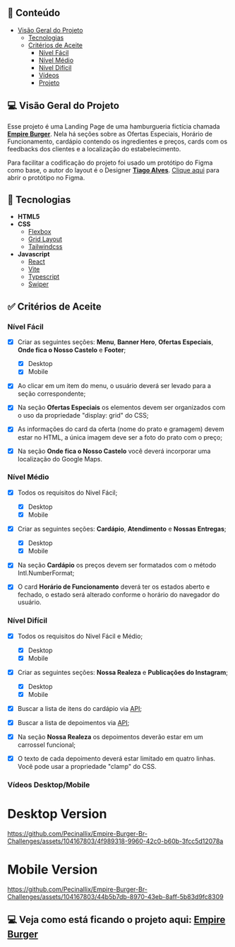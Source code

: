 ## 📝 Conteúdo

- [Visão Geral do Projeto](#-visão-geral-do-projeto)
  - [Tecnologias](#-tecnologias)
  - [Critérios de Aceite](#-critérios-de-aceite)
    - [Nível Fácil](#nível-fácil)
    - [Nível Médio](#nível-médio)
    - [Nível Difícil](#nível-difícil)
    - [Vídeos](#vídeos-desktopmobile)
    - [Projeto](#-veja-como-está-ficando-o-projeto-aqui-empire-burger)

## 💻 Visão Geral do Projeto

Esse projeto é uma Landing Page de uma hamburgueria fictícia chamada [**Empire Burger**](https://www.brchallenges.com/desafio/empire-burger). Nela há seções sobre as Ofertas Especiais, Horário de Funcionamento, cardápio contendo os ingredientes e preços, cards com os feedbacks dos clientes e a localização do estabelecimento.

Para facilitar a codificação do projeto foi usado um protótipo do Figma como base, o autor do layout é o Designer [**Tiago Alves**](https://www.linkedin.com/in/tiagoalvesuiux/). [Clique aqui](https://www.figma.com/file/ag4Az50adOF53pBrwI0wFg/Empire-Burger?node-id=0%3A1) para abrir o protótipo no Figma.

## 🚀 Tecnologias

- **HTML5**
- **CSS**
  - [Flexbox](https://css-tricks.com/snippets/css/a-guide-to-flexbox/)
  - [Grid Layout](https://css-tricks.com/snippets/css/complete-guide-grid/)
  - [Tailwindcss](https://tailwindcss.com/)
- **Javascript**
  - [React](https://react.dev/)
  - [Vite](https://vitejs.dev/)
  - [Typescript](https://www.typescriptlang.org/)
  - [Swiper](https://swiperjs.com/)

## ✅ Critérios de Aceite

### Nível Fácil

- [x] Criar as seguintes seções: **Menu**, **Banner Hero**, **Ofertas Especiais**, **Onde fica o Nosso Castelo** e **Footer**;

  - [x] Desktop
  - [x] Mobile

- [x] Ao clicar em um item do menu, o usuário deverá ser levado para a seção correspondente;

- [x] Na seção **Ofertas Especiais** os elementos devem ser organizados com o uso da propriedade "display: grid" do CSS;

- [x] As informações do card da oferta (nome do prato e gramagem) devem estar no HTML, a única imagem deve ser a foto do prato com o preço;

- [x] Na seção **Onde fica o Nosso Castelo** você deverá incorporar uma localização do Google Maps.

### Nível Médio

- [x] Todos os requisitos do Nivel Fácil;

  - [x] Desktop
  - [x] Mobile

- [x] Criar as seguintes seções: **Cardápio**, **Atendimento** e **Nossas Entregas**;

  - [x] Desktop
  - [x] Mobile

- [x] Na seção **Cardápio** os preços devem ser formatados com o método Intl.NumberFormat;

- [x] O card **Horário de Funcionamento** deverá ter os estados aberto e fechado, o estado será alterado conforme o horário do navegador do usuário.

### Nível Difícil

- [x] Todos os requisitos do Nivel Fácil e Médio;

  - [x] Desktop
  - [x] Mobile

- [x] Criar as seguintes seções: **Nossa Realeza** e **Publicações do Instagram**;

  - [x] Desktop
  - [x] Mobile

- [x] Buscar a lista de itens do cardápio via [API](https://api.brchallenges.com/api/empire-burger/menu);

- [x] Buscar a lista de depoimentos via [API](https://api.brchallenges.com/api/empire-burger/testimonials);

- [x] Na seção **Nossa Realeza** os depoimentos deverão estar em um carrossel funcional;

- [x] O texto de cada depoimento deverá estar limitado em quatro linhas. Você pode usar a propriedade "clamp" do CSS.

### Vídeos Desktop/Mobile

<h1>Desktop Version</h1>

https://github.com/Pecinallix/Empire-Burger-Br-Challenges/assets/104167803/4f989318-9960-42c0-b60b-3fcc5d12078a

<h1>Mobile Version</h1>

https://github.com/Pecinallix/Empire-Burger-Br-Challenges/assets/104167803/44b5b7db-8970-43eb-8aff-5b83d9fc8309

## 💻 Veja como está ficando o projeto aqui: [Empire Burger](https://pecinallix.github.io/Empire-Burger-Br-Challenges/)
